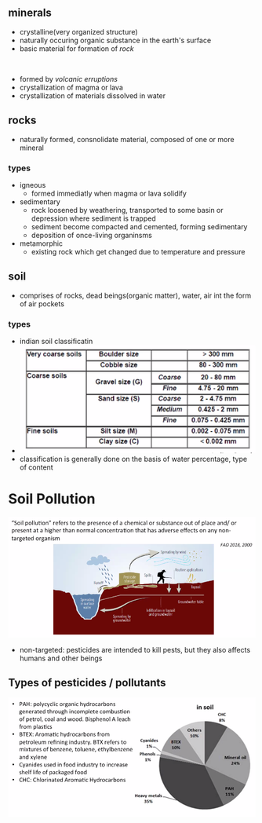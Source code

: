 
## minerals

- crystalline(very organized structure)
- naturally occuring organic substance in the earth's surface
- basic material for formation of *rock*

<br>

- formed by *volcanic erruptions*
- crystallization of magma or lava
- crystallization of materials dissolved in water

## rocks

- naturally formed, consnolidate material, composed of one or more mineral
  
### types

- igneous
  - formed immediatly when magma or lava solidify
- sedimentary
  - rock loosened by weathering, transported to some basin or depression where sediment is trapped
  - sediment become compacted and cemented, forming sedimentary
  - deposition of once-living organinsms
- metamorphic
  - existing rock which get changed due to temperature and pressure

## soil

- comprises of rocks, dead beings(organic matter), water, air int the form of air pockets

### types

- indian soil classificatin
- ![](/assets/images/2022-01-25-16-55-54.png)
- classification is generally done on the basis of water percentage, type of content

# Soil Pollution

![](/assets/images/2022-01-25-17-11-02.png)
- non-targeted: pesticides are intended to kill pests, but they also affects humans and other beings

## Types of pesticides / pollutants

![](/assets/images/2022-01-25-17-13-28.png)
